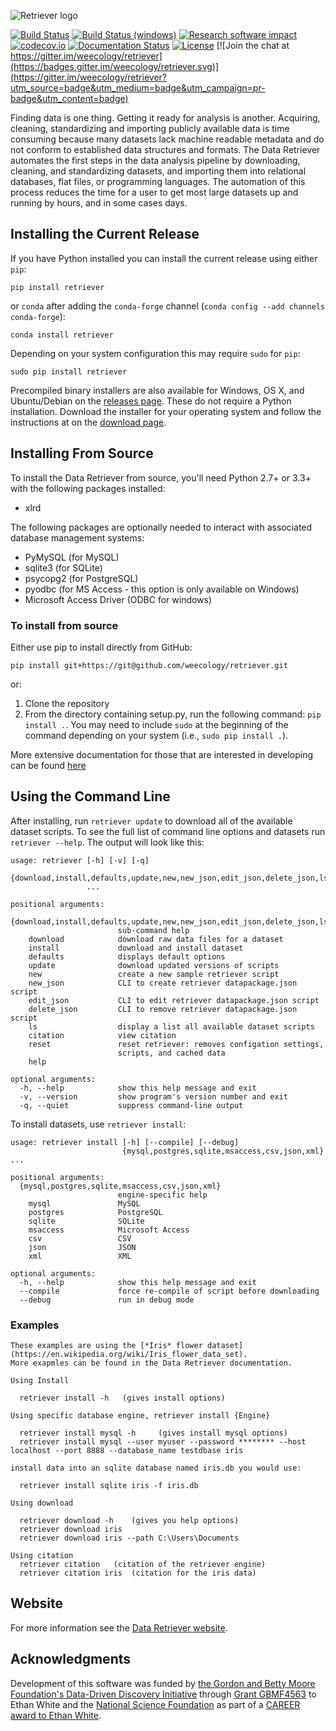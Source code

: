 ![Retriever logo](http://i.imgur.com/se7TtrK.png)


[![Build Status](https://travis-ci.org/weecology/retriever.png)](https://travis-ci.org/weecology/retriever)
[![Build Status (windows)](https://ci.appveyor.com/api/projects/status/qetgo4jxa5769qtb/branch/master?svg=true)](https://ci.appveyor.com/project/ethanwhite/retriever/branch/master)
[![Research software impact](http://depsy.org/api/package/pypi/retriever/badge.svg)](http://depsy.org/package/python/retriever)
[![codecov.io](https://codecov.io/github/weecology/retriever/coverage.svg?branch=master)](https://codecov.io/github/weecology/retriever?branch=master)
[![Documentation Status](https://readthedocs.org/projects/retriever/badge/?version=latest)](http://retriever.readthedocs.io/en/latest/?badge=latest)
[![License](http://img.shields.io/badge/license-MIT-blue.svg)](https://raw.githubusercontent.com/weecology/retriever/master/LICENSE)
[![Join the chat at https://gitter.im/weecology/retriever](https://badges.gitter.im/weecology/retriever.svg)](https://gitter.im/weecology/retriever?utm_source=badge&utm_medium=badge&utm_campaign=pr-badge&utm_content=badge)

Finding data is one thing. Getting it ready for analysis is another. Acquiring,
cleaning, standardizing and importing publicly available data is time consuming
because many datasets lack machine readable metadata and do not conform to
established data structures and formats. The Data Retriever automates the first
steps in the data analysis pipeline by downloading, cleaning, and standardizing
datasets, and importing them into relational databases, flat files, or
programming languages. The automation of this process reduces the time for a
user to get most large datasets up and running by hours, and in some cases days.

## Installing the Current Release

If you have Python installed you can install the current release using either `pip`:

```
pip install retriever
```

or `conda` after adding the `conda-forge` channel (`conda config --add channels conda-forge`):

```
conda install retriever
```

Depending on your system configuration this may require `sudo` for `pip`:

```
sudo pip install retriever
```

Precompiled binary installers are also available for Windows, OS X, and
Ubuntu/Debian on
the [releases page](https://github.com/weecology/retriever/releases). These do
not require a Python installation. Download the installer for your operating
system and follow the instructions at on
the [download page](http://www.data-retriever.org/download.html).


Installing From Source
----------------------

To install the Data Retriever from source, you'll need Python 2.7+ or 3.3+ with the following packages installed:

* xlrd

The following packages are optionally needed to interact with associated
database management systems:

* PyMySQL (for MySQL)
* sqlite3 (for SQLite)
* psycopg2 (for PostgreSQL)
* pyodbc (for MS Access - this option is only available on Windows)
* Microsoft Access Driver (ODBC for windows)

### To install from source

Either use pip to install directly from GitHub:

```
pip install git+https://git@github.com/weecology/retriever.git
```

or:

1. Clone the repository
2. From the directory containing setup.py, run the following command: `pip
   install .`. You may need to include `sudo` at the beginning of the
   command depending on your system (i.e., `sudo pip install .`).

More extensive documentation for those that are interested in developing can be found [here](http://retriever.readthedocs.io/en/latest/?badge=latest)

Using the Command Line
----------------------
After installing, run `retriever update` to download all of the available dataset scripts.
To see the full list of command line options and datasets run `retriever --help`.
The output will look like this:
```
usage: retriever [-h] [-v] [-q]
                 {download,install,defaults,update,new,new_json,edit_json,delete_json,ls,citation,reset,help}
                 ...

positional arguments:
  {download,install,defaults,update,new,new_json,edit_json,delete_json,ls,citation,reset,help}
                        sub-command help
    download            download raw data files for a dataset
    install             download and install dataset
    defaults            displays default options
    update              download updated versions of scripts
    new                 create a new sample retriever script
    new_json            CLI to create retriever datapackage.json script
    edit_json           CLI to edit retriever datapackage.json script
    delete_json         CLI to remove retriever datapackage.json script
    ls                  display a list all available dataset scripts
    citation            view citation
    reset               reset retriever: removes configation settings,
                        scripts, and cached data
    help

optional arguments:
  -h, --help            show this help message and exit
  -v, --version         show program's version number and exit
  -q, --quiet           suppress command-line output
```

To install datasets, use `retriever install`:

```
usage: retriever install [-h] [--compile] [--debug]
                         {mysql,postgres,sqlite,msaccess,csv,json,xml} ...

positional arguments:
  {mysql,postgres,sqlite,msaccess,csv,json,xml}
                        engine-specific help
    mysql               MySQL
    postgres            PostgreSQL
    sqlite              SQLite
    msaccess            Microsoft Access
    csv                 CSV
    json                JSON
    xml                 XML

optional arguments:
  -h, --help            show this help message and exit
  --compile             force re-compile of script before downloading
  --debug               run in debug mode
```


### Examples

```
These examples are using the [*Iris* flower dataset](https://en.wikipedia.org/wiki/Iris_flower_data_set).
More exapmles can be found in the Data Retriever documentation.

Using Install

  retriever install -h   (gives install options)

Using specific database engine, retriever install {Engine}

  retriever install mysql -h     (gives install mysql options)
  retriever install mysql --user myuser --password ******** --host localhost --port 8888 --database_name testdbase iris

install data into an sqlite database named iris.db you would use:

  retriever install sqlite iris -f iris.db

Using download

  retriever download -h    (gives you help options)
  retriever download iris
  retriever download iris --path C:\Users\Documents

Using citation
  retriever citation   (citation of the retriever engine)
  retriever citation iris  (citation for the iris data)
  ```

Website
-------

For more information see the
[Data Retriever website](http://www.data-retriever.org/).

Acknowledgments
---------------

Development of this software was funded by [the Gordon and Betty Moore
Foundation's Data-Driven Discovery
Initiative](http://www.moore.org/programs/science/data-driven-discovery) through
[Grant GBMF4563](http://www.moore.org/grants/list/GBMF4563) to Ethan White and
the [National Science Foundation](http://nsf.gov/) as part of a [CAREER award to
Ethan White](http://nsf.gov/awardsearch/showAward.do?AwardNumber=0953694).
